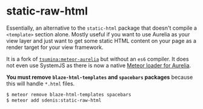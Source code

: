 # static-raw-html

Essentially, an alternative to the `static-html` package that doesn't compile a `<template>` section alone. Mostly useful if you want to use Aurelia as your view layer and just want to get some static HTML content on your page as a render target for your view framework.

It is a fork of [`tsumina:meteor-aurelia`](https://atmospherejs.com/tsumina/meteor-aurelia) but without an `es6` compiler.
It does not even use SystemJS as there is now a native [Meteor loader for Aurelia](https://atmospherejs.com/sdenis/aurelia).

**You must remove `blaze-html-templates` and `spacebars` packages** because this will handle `*.html` files.

```bash
$ meteor remove blaze-html-templates spacebars
$ meteor add sdenis:static-raw-html
```
